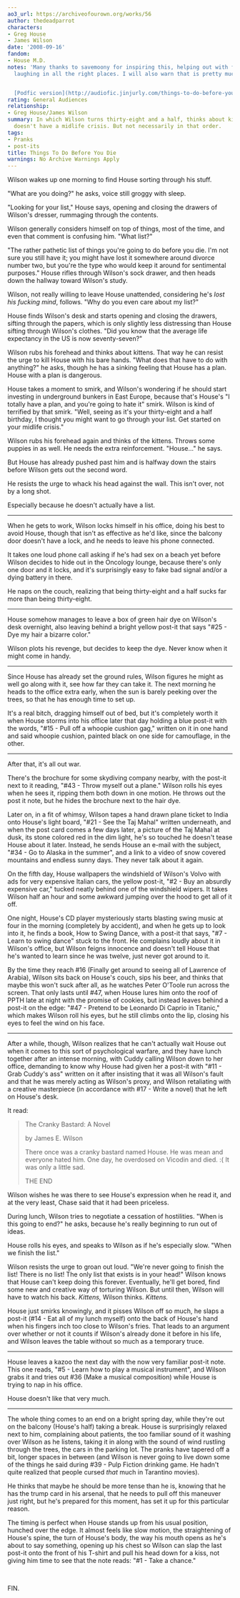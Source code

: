 ```yaml
---
ao3_url: https://archiveofourown.org/works/56
author: thedeadparrot
characters:
- Greg House
- James Wilson
date: '2008-09-16'
fandom:
- House M.D.
notes: 'Many thanks to savemoony for inspiring this, helping out with fixing it, and
  laughing in all the right places. I will also warn that is pretty much fluff.


  [Podfic version](http://audiofic.jinjurly.com/things-to-do-before-you-die) by cadeira'
rating: General Audiences
relationship:
- Greg House/James Wilson
summary: In which Wilson turns thirty-eight and a half, thinks about kittens, and
  doesn't have a midlife crisis. But not necessarily in that order.
tags:
- Pranks
- post-its
title: Things To Do Before You Die
warnings: No Archive Warnings Apply
---
```


Wilson wakes up one morning to find House sorting through his stuff.

"What are you doing?" he asks, voice still groggy with sleep.

"Looking for your list," House says, opening and closing the drawers of Wilson's dresser, rummaging through the contents.

Wilson generally considers himself on top of things, most of the time, and even that comment is confusing him. "What list?"

"The rather pathetic list of things you're going to do before you die. I'm not sure you still have it; you might have lost it somewhere around divorce number two, but you're the type who would keep it around for sentimental purposes." House rifles through Wilson's sock drawer, and then heads down the hallway toward Wilson's study.

Wilson, not really willing to leave House unattended, considering he's *lost his fucking mind*, follows. "Why do you even care about my list?"

House finds Wilson's desk and starts opening and closing the drawers, sifting through the papers, which is only slightly less distressing than House sifting through Wilson's clothes. "Did you know that the average life expectancy in the US is now seventy-seven?"

Wilson rubs his forehead and thinks about kittens. That way he can resist the urge to kill House with his bare hands. "What does that have to do with anything?" he asks, though he has a sinking feeling that House has a plan. House with a plan is dangerous.

House takes a moment to smirk, and Wilson's wondering if he should start investing in underground bunkers in East Europe, because that's House's "I totally have a plan, and you're going to hate it" smirk. Wilson is kind of terrified by that smirk. "Well, seeing as it's your thirty-eight and a half birthday, I thought you might want to go through your list. Get started on your midlife crisis."

Wilson rubs his forehead again and thinks of the kittens. Throws some puppies in as well. He needs the extra reinforcement. "House..." he says.

But House has already pushed past him and is halfway down the stairs before Wilson gets out the second word.

He resists the urge to whack his head against the wall. This isn't over, not by a long shot.

Especially because he doesn't actually have a list.

---

When he gets to work, Wilson locks himself in his office, doing his best to avoid House, though that isn't as effective as he'd like, since the balcony door doesn't have a lock, and he needs to leave his phone connected.

It takes one loud phone call asking if he's had sex on a beach yet before Wilson decides to hide out in the Oncology lounge, because there's only one door and it locks, and it's surprisingly easy to fake bad signal and/or a dying battery in there.

He naps on the couch, realizing that being thirty-eight and a half sucks far more than being thirty-eight.

---

House somehow manages to leave a box of green hair dye on Wilson's desk overnight, also leaving behind a bright yellow post-it that says "#25 - Dye my hair a bizarre color."

Wilson plots his revenge, but decides to keep the dye. Never know when it might come in handy.

---

Since House has already set the ground rules, Wilson figures he might as well go along with it, see how far they can take it. The next morning he heads to the office extra early, when the sun is barely peeking over the trees, so that he has enough time to set up.

It's a real bitch, dragging himself out of bed, but it's completely worth it when House storms into his office later that day holding a blue post-it with the words, "#15 - Pull off a whoopie cushion gag," written on it in one hand and said whoopie cushion, painted black on one side for camouflage, in the other.

---

After that, it's all out war.

There's the brochure for some skydiving company nearby, with the post-it next to it reading, "#43 - Throw myself out a plane." Wilson rolls his eyes when he sees it, ripping them both down in one motion. He throws out the post it note, but he hides the brochure next to the hair dye.

Later on, in a fit of whimsy, Wilson tapes a hand drawn plane ticket to India onto House's light board, "#21 - See the Taj Mahal" written underneath, and when the post card comes a few days later, a picture of the Taj Mahal at dusk, its stone colored red in the dim light, he's so touched he doesn't tease House about it later. Instead, he sends House an e-mail with the subject, "#34 - Go to Alaska in the summer", and a link to a video of snow covered mountains and endless sunny days. They never talk about it again.

On the fifth day, House wallpapers the windshield of Wilson's Volvo with ads for very expensive Italian cars, the yellow post-it, "#2 - Buy an absurdly expensive car," tucked neatly behind one of the windshield wipers. It takes Wilson half an hour and some awkward jumping over the hood to get all of it off.

One night, House's CD player mysteriously starts blasting swing music at four in the morning (completely by accident), and when he gets up to look into it, he finds a book, How to Swing Dance, with a post-it that says, "#7 - Learn to swing dance" stuck to the front. He complains loudly about it in Wilson's office, but Wilson feigns innocence and doesn't tell House that he's wanted to learn since he was twelve, just never got around to it.

By the time they reach #16 (Finally get around to seeing all of Lawrence of Arabia), Wilson sits back on House's couch, sips his beer, and thinks that maybe this won't suck after all, as he watches Peter O'Toole run across the screen. That only lasts until #47, when House lures him onto the roof of PPTH late at night with the promise of cookies, but instead leaves behind a post-it on the edge: "#47 - Pretend to be Leonardo Di Caprio in Titanic," which makes Wilson roll his eyes, but he still climbs onto the lip, closing his eyes to feel the wind on his face.

---

After a while, though, Wilson realizes that he can't actually wait House out when it comes to this sort of psychological warfare, and they have lunch together after an intense morning, with Cuddy calling Wilson down to her office, demanding to know why House had given her a post-it with "#11 - Grab Cuddy's ass" written on it after insisting that it was all Wilson's fault and that he was merely acting as Wilson's proxy, and Wilson retaliating with a creative masterpiece (in accordance with #17 - Write a novel) that he left on House's desk.

It read:


> 
> The Cranky Bastard: A Novel
> 
> 
> by James E. Wilson
> 
> 
> There once was a cranky bastard named House. He was mean and everyone hated him. One day, he overdosed on Vicodin and died. :( It was only a little sad.
> 
> 
> THE END
> 
> 
> 

Wilson wishes he was there to see House's expression when he read it, and at the very least, Chase said that it had been priceless.

During lunch, Wilson tries to negotiate a cessation of hostilities. "When is this going to end?" he asks, because he's really beginning to run out of ideas.

House rolls his eyes, and speaks to Wilson as if he's especially slow. "When we finish the list."

Wilson resists the urge to groan out loud. "We're never going to finish the list! There is no list! The only list that exists is in your head!" Wilson knows that House can't keep doing this forever. Eventually, he'll get bored, find some new and creative way of torturing Wilson. But until then, Wilson will have to watch his back. *Kittens,* Wilson thinks. *Kittens.*

House just smirks knowingly, and it pisses Wilson off so much, he slaps a post-it (#14 - Eat all of my lunch myself) onto the back of House's hand when his fingers inch too close to Wilson's fries. That leads to an argument over whether or not it counts if Wilson's already done it before in his life, and Wilson leaves the table without so much as a temporary truce.

---

House leaves a kazoo the next day with the now very familiar post-it note. This one reads, "#5 - Learn how to play a musical instrument", and Wilson grabs it and tries out #36 (Make a musical composition) while House is trying to nap in his office.

House doesn't like that very much.

---

The whole thing comes to an end on a bright spring day, while they're out on the balcony (House's half) taking a break. House is surprisingly relaxed next to him, complaining about patients, the too familiar sound of it washing over Wilson as he listens, taking it in along with the sound of wind rustling through the trees, the cars in the parking lot. The pranks have tapered off a bit, longer spaces in between (and Wilson is never going to live down some of the things he said during #39 - Pulp Fiction drinking game. He hadn't quite realized that people cursed *that* much in Tarantino movies).

He thinks that maybe he should be more tense than he is, knowing that he has the trump card in his arsenal, that he needs to pull off this maneuver just right, but he's prepared for this moment, has set it up for this particular reason.

The timing is perfect when House stands up from his usual position, hunched over the edge. It almost feels like slow motion, the straightening of House's spine, the turn of House's body, the way his mouth opens as he's about to say something, opening up his chest so Wilson can slap the last post-it onto the front of his T-shirt and pull his head down for a kiss, not giving him time to see that the note reads: "#1 - Take a chance."

 

FIN.
